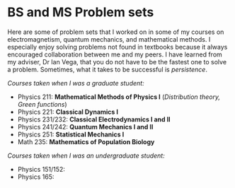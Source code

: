 # BS and MS Problem sets
Here are some of problem sets that I worked on in some of my courses on electromagnetism, quantum mechanics, and mathematical methods. I especially enjoy solving problems not found in textbooks because it always encouraged collaboration between me and my peers. I have learned from my adviser, Dr Ian Vega, that you do not have to be the fastest one to solve a problem. Sometimes, what it takes to be successful is _persistence_.

_Courses taken when I was a graduate student:_
* Physics 211: **Mathematical Methods of Physics I** (_Distribution theory, Green functions_)
* Physics 221: **Classical Dynamics I**
* Physics 231/232: **Classical Electrodynamics I and II**
* Physics 241/242: **Quantum Mechanics I and II**
* Physics 251: **Statistical Mechanics I**
* Math 235: **Mathematics of Population Biology**

_Courses taken when I was an undergraduate student:_

* Physics 151/152:
* Physics 165: 

